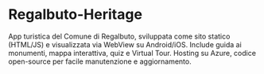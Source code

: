 # Regalbuto-Heritage
App turistica del Comune di Regalbuto, sviluppata come sito statico (HTML/JS) e visualizzata via WebView su Android/iOS. Include guida ai monumenti, mappa interattiva, quiz e Virtual Tour. Hosting su Azure, codice open-source per facile manutenzione e aggiornamento.
